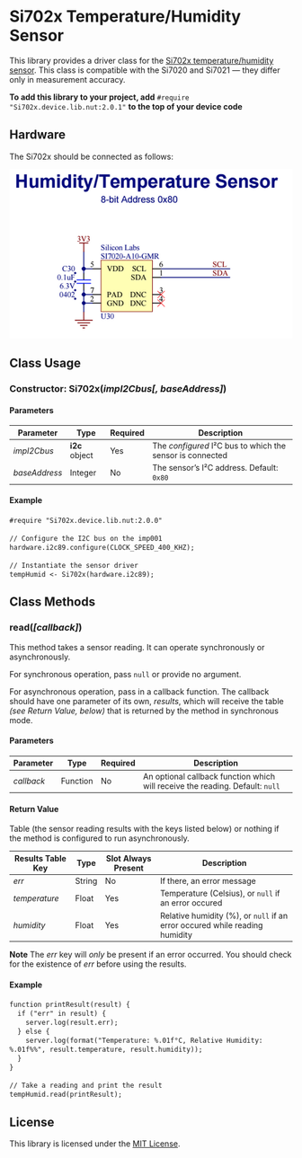 # Si702x Temperature/Humidity Sensor #

This library provides a driver class for the [Si702x temperature/humidity sensor](http://www.silabs.com/Support%20Documents/TechnicalDocs/Si7021-A20.pdf). This class is compatible with the Si7020 and Si7021 &mdash; they differ only in measurement accuracy.

**To add this library to your project, add** `#require "Si702x.device.lib.nut:2.0.1"` **to the top of your device code**

## Hardware ##

The Si702x should be connected as follows:

![Si7020 Circuit](./circuit.png)

## Class Usage ##

### Constructor: Si702x(*impI2Cbus[, baseAddress]*) ###

#### Parameters ####

| Parameter | Type | Required | Description |
| --- | --- | --- | --- |
| *impI2Cbus* | **i2c** object | Yes | The *configured* I&sup2;C bus to which the sensor is connected |
| *baseAddress* | Integer  | No | The sensor’s I&sup2;C address. Default: `0x80` |

#### Example ####

```squirrel
#require "Si702x.device.lib.nut:2.0.0"

// Configure the I2C bus on the imp001
hardware.i2c89.configure(CLOCK_SPEED_400_KHZ);

// Instantiate the sensor driver
tempHumid <- Si702x(hardware.i2c89);
```

## Class Methods ##

### read(*[callback]*) ###

This method takes a sensor reading. It can operate synchronously or asynchronously.

For synchronous operation, pass `null` or provide no argument.

For asynchronous operation, pass in a callback function. The callback should have one parameter of its own, *results*, which will receive the table *(see Return Value, below)* that is returned by the method in synchronous mode.

#### Parameters ####

| Parameter | Type | Required | Description |
| --- | --- | --- | --- |
| *callback* | Function | No | An optional callback function which will receive the reading. Default: `null` |

#### Return Value ####

Table (the sensor reading results with the keys listed below) or nothing if the method is configured to run asynchronously.

| Results Table Key | Type | Slot Always Present | Description |
| --- | --- | --- | --- |
| *err* | String | No | If there, an error message |
| *temperature* | Float | Yes | Temperature (Celsius), or `null` if an error occured |
| *humidity* | Float | Yes | Relative humidity (%), or `null` if an error occured while reading humidity |

**Note** The *err* key will *only* be present if an error occurred. You should check for the existence of *err* before using the results.

#### Example ####

```squirrel
function printResult(result) {
  if ("err" in result) {
    server.log(result.err);
  } else {
    server.log(format("Temperature: %.01f°C, Relative Humidity: %.01f%%", result.temperature, result.humidity));
  }
}

// Take a reading and print the result
tempHumid.read(printResult);
```

## License ##

This library is licensed under the [MIT License](./LICENSE).

